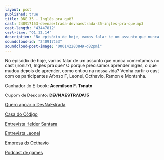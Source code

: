 ```yaml
---
layout: post
published: true
title: DNE 35 - Inglês pra quê?
cast: 240917153-devnaestrada-devnaestrada-35-ingles-pra-que.mp3
cast-length: "43447812"
cast-time: "01:12:14"
description: "No episódio de hoje, vamos falar de um assunto que nunca comentamos no cast (ironia?), Inglês pra que? O porque precisamos aprender inglês, o que mudou depois de aprender, como entrou na nossa vida? Venha curtir o cast com os participantes Afonso F, Leonel, Octhavio, Ramon e Montanha."
soundcloud-id: "240917153"
soundcloud-post-image: "000142283849-d82pmi"
---
```


No episódio de hoje, vamos falar de um assunto que nunca comentamos no cast (ironia?), Inglês pra que? O porque precisamos aprender inglês, o que mudou depois de aprender, como entrou na nossa vida? Venha curtir o cast com os participantes Afonso F, Leonel, Octhavio, Ramon e Montanha.

Ganhador do E-book: **Ademílson F. Tonato**

Cupom de Desconto: **DEVNAESTRADA15**

[Quero apoiar o DevNaEstrada](https://apoia.se/devnaestrada)

[Casa do Código](http://www.casadocodigo.com.br/)

[Entrevista Helder Santana](http://devnaestrada.com.br/2015/09/25/devcast-entrevista-helder.html)

[Entrevista Leonel](http://devnaestrada.com.br/2015/07/03/devcast-entrevista-leonel.html)

[Empresa do Octhavio](http://narrador.co)

[Podcast de games](http://opatabom.com)
